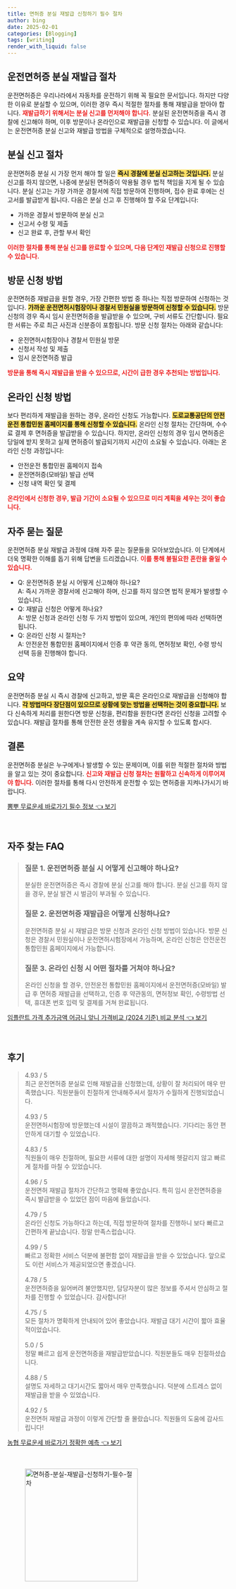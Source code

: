 ```yaml
---
title: 면허증 분실 재발급 신청하기 필수 절차
author: bing
date: 2025-02-01
categories: [Blogging]
tags: [writing]
render_with_liquid: false
---
```



<h2 id='운전면허증-분실-재발급-절차'>운전면허증 분실 재발급 절차</h2>

<p>운전면허증은 우리나라에서 자동차를 운전하기 위해 꼭 필요한 문서입니다. 하지만 다양한 이유로 분실할 수 있으며, 이러한 경우 즉시 적절한 절차를 통해 재발급을 받아야 합니다. <b><span style="color: #ee2323;">재발급하기 위해서는 분실 신고를 먼저해야 합니다.</span></b> 분실된 운전면허증을 즉시 경찰에 신고해야 하며, 이후 방문이나 온라인으로 재발급을 신청할 수 있습니다. 이 글에서는 운전면허증 분실 신고와 재발급 방법을 구체적으로 설명하겠습니다.</p>

<h2 id='분실-신고-절차'>분실 신고 절차</h2>

<p>운전면허증 분실 시 가장 먼저 해야 할 일은 <b><span style="background-color: #ffe066;">즉시 경찰에 분실 신고하는 것입니다.</span></b> 분실 신고를 하지 않으면, 나중에 분실된 면허증이 악용될 경우 법적 책임을 지게 될 수 있습니다. 분실 신고는 가장 가까운 경찰서에 직접 방문하여 진행하며, 접수 완료 후에는 신고서를 발급받게 됩니다. 다음은 분실 신고 후 진행해야 할 주요 단계입니다:</p>

<ul>
    <li>가까운 경찰서 방문하여 분실 신고</li>
    <li>신고서 수령 및 제출</li>
    <li>신고 완료 후, 관할 부서 확인</li>
</ul>

<p><b><span style="color: #ee2323;">이러한 절차를 통해 분실 신고를 완료할 수 있으며, 다음 단계인 재발급 신청으로 진행할 수 있습니다.</span></b></p>

<h2 id='방문-신청-방법'>방문 신청 방법</h2>

<p>운전면허증 재발급을 원할 경우, 가장 간편한 방법 중 하나는 직접 방문하여 신청하는 것입니다. <b><span style="background-color: #ffe066;">가까운 운전면허시험장이나 경찰서 민원실을 방문하여 신청할 수 있습니다.</span></b> 방문 신청의 경우 즉시 임시 운전면허증을 발급받을 수 있으며, 구비 서류도 간단합니다. 필요한 서류는 주로 최근 사진과 신분증이 포함됩니다. 방문 신청 절차는 아래와 같습니다:</p>

<ul>
    <li>운전면허시험장이나 경찰서 민원실 방문</li>
    <li>신청서 작성 및 제출</li>
    <li>임시 운전면허증 발급</li>
</ul>

<p><b><span style="color: #ee2323;">방문을 통해 즉시 재발급을 받을 수 있으므로, 시간이 급한 경우 추천되는 방법입니다.</span></b></p>

<h2 id='온라인-신청-방법'>온라인 신청 방법</h2>

<p>보다 편리하게 재발급을 원하는 경우, 온라인 신청도 가능합니다. <b><span style="background-color: #ffe066;">도로교통공단의 안전운전 통합민원 홈페이지를 통해 신청할 수 있습니다.</span></b> 온라인 신청 절차는 간단하며, 수수료 결제 후 면허증을 발급받을 수 있습니다. 하지만, 온라인 신청의 경우 임시 면허증은 당일에 받지 못하고 실제 면허증이 발급되기까지 시간이 소요될 수 있습니다. 아래는 온라인 신청 과정입니다:</p>

<ul>
    <li>안전운전 통합민원 홈페이지 접속</li>
    <li>운전면허증(모바일) 발급 선택</li>
    <li>신청 내역 확인 및 결제</li>
</ul>

<p><b><span style="color: #ee2323;">온라인에서 신청한 경우, 발급 기간이 소요될 수 있으므로 미리 계획을 세우는 것이 좋습니다.</span></b></p>

<h2 id='자주-묻는-질문'>자주 묻는 질문</h2>

<p>운전면허증 분실 재발급 과정에 대해 자주 묻는 질문들을 모아보았습니다. 이 단계에서 더욱 명확한 이해를 돕기 위해 답변을 드리겠습니다. <b><span style="color: #ee2323;">이를 통해 불필요한 혼란을 줄일 수 있습니다.</span></b></p>

<ul>
    <li>Q: 운전면허증 분실 시 어떻게 신고해야 하나요?<br>A: 즉시 가까운 경찰서에 신고해야 하며, 신고를 하지 않으면 법적 문제가 발생할 수 있습니다.</li>
    <li>Q: 재발급 신청은 어떻게 하나요?<br>A: 방문 신청과 온라인 신청 두 가지 방법이 있으며, 개인의 편의에 따라 선택하면 됩니다.</li>
    <li>Q: 온라인 신청 시 절차는?<br>A: 안전운전 통합민원 홈페이지에서 인증 후 약관 동의, 면허정보 확인, 수령 방식 선택 등을 진행해야 합니다.</li>
</ul>

<h2 id='요약'>요약</h2>

<p>운전면허증 분실 시 즉시 경찰에 신고하고, 방문 혹은 온라인으로 재발급을 신청해야 합니다. <b><span style="background-color: #ffe066;">각 방법마다 장단점이 있으므로 상황에 맞는 방법을 선택하는 것이 중요합니다.</span></b> 보다 신속하게 처리를 원한다면 방문 신청을, 편리함을 원한다면 온라인 신청을 고려할 수 있습니다. 재발급 절차를 통해 안전한 운전 생활을 계속 유지할 수 있도록 합시다.</p>

<h2 id='결론'>결론</h2>

<p>운전면허증 분실은 누구에게나 발생할 수 있는 문제이며, 이를 위한 적절한 절차와 방법을 알고 있는 것이 중요합니다. <b><span style="color: #ee2323;">신고와 재발급 신청 절차는 원활하고 신속하게 이루어져야 합니다.</span></b> 이러한 절차를 통해 다시 안전하게 운전할 수 있는 면허증을 지켜나가시기 바랍니다.</p>


<p><a class="click-button" title="뽐뿌 무료운세 바로가기 필수 정보" href="https://24nara.github.io/posts/%EB%BD%90%EB%BF%8C-%EB%AC%B4%EB%A3%8C%EC%9A%B4%EC%84%B8-%EB%B0%94%EB%A1%9C%EA%B0%80%EA%B8%B0-%ED%95%84%EC%88%98-%EC%A0%95%EB%B3%B4/" rel="dofollow">뽐뿌 무료운세 바로가기 필수 정보 👈 보기</a></p><br>
<h2 id='자주_찾는_FAQ'>자주 찾는 FAQ</h2>
<div itemscope="" itemtype="https://schema.org/FAQPage"> 
<blockquote> 
<div itemscope="" itemprop="mainEntity" itemtype="https://schema.org/Question"> 
<h3 itemprop="name">질문 1. 운전면허증 분실 시 어떻게 신고해야 하나요?</h3> 
<div itemscope="" itemprop="acceptedAnswer" itemtype="https://schema.org/Answer"> 
<span itemprop="text"> 
<p>분실한 운전면허증은 즉시 경찰에 분실 신고를 해야 합니다. 분실 신고를 하지 않을 경우, 분실 발견 시 벌금이 부과될 수 있습니다.</p> 
</span> 
</div> 
</div> 

<div itemscope="" itemprop="mainEntity" itemtype="https://schema.org/Question"> 
<h3 itemprop="name">질문 2. 운전면허증 재발급은 어떻게 신청하나요?</h3> 
<div itemscope="" itemprop="acceptedAnswer" itemtype="https://schema.org/Answer"> 
<span itemprop="text"> 
<p>운전면허증 분실 시 재발급은 방문 신청과 온라인 신청 방법이 있습니다. 방문 신청은 경찰서 민원실이나 운전면허시험장에서 가능하며, 온라인 신청은 안전운전 통합민원 홈페이지에서 가능합니다.</p> 
</span> 
</div> 
</div> 

<div itemscope="" itemprop="mainEntity" itemtype="https://schema.org/Question"> 
<h3 itemprop="name">질문 3. 온라인 신청 시 어떤 절차를 거쳐야 하나요?</h3> 
<div itemscope="" itemprop="acceptedAnswer" itemtype="https://schema.org/Answer"> 
<span itemprop="text"> 
<p>온라인 신청을 할 경우, 안전운전 통합민원 홈페이지에서 운전면허증(모바일) 발급 후 면허증 재발급을 선택하고, 인증 후 약관동의, 면허정보 확인, 수령방법 선택, 휴대폰 번호 입력 및 결제를 거쳐 완료됩니다.</p> 
</span> 
</div> 
</div> 
</blockquote> 
</div>
<p><a class="click-button" title="임플란트 가격 추가금액 어금니 앞니 가격비교 (2024 기준) 비교 분석" href="https://24nara.github.io/posts/%EC%9E%84%ED%94%8C%EB%9E%80%ED%8A%B8-%EA%B0%80%EA%B2%A9-%EC%B6%94%EA%B0%80%EA%B8%88%EC%95%A1-%EC%96%B4%EA%B8%88%EB%8B%88-%EC%95%9E%EB%8B%88-%EA%B0%80%EA%B2%A9%EB%B9%84%EA%B5%90-(2024-%EA%B8%B0%EC%A4%80)-%EB%B9%84%EA%B5%90-%EB%B6%84%EC%84%9D/" rel="dofollow">임플란트 가격 추가금액 어금니 앞니 가격비교 (2024 기준) 비교 분석 👈 보기</a></p><br>
<h2 id='후기'>후기</h2>
<div itemscope itemtype="https://schema.org/Product">
  <blockquote>
  <div itemprop="review" itemscope itemtype="https://schema.org/Review">
      <div itemprop="reviewRating" itemscope itemtype="https://schema.org/Rating"> <span itemprop="ratingValue">4.93</span> / <span itemprop="bestRating">5</span> </div>
      <span itemprop="reviewBody">최근 운전면허증 분실로 인해 재발급을 신청했는데, 상황이 잘 처리되어 매우 만족했습니다. 직원분들이 친절하게 안내해주셔서 절차가 수월하게 진행되었습니다.</span>
  </div>
  <br>
  <div itemprop="review" itemscope itemtype="https://schema.org/Review">
      <div itemprop="reviewRating" itemscope itemtype="https://schema.org/Rating"> <span itemprop="ratingValue">4.93</span> / <span itemprop="bestRating">5</span> </div>
      <span itemprop="reviewBody">운전면허시험장에 방문했는데 시설이 깔끔하고 쾌적했습니다. 기다리는 동안 편안하게 대기할 수 있었습니다.</span>
  </div>
  <br>
  <div itemprop="review" itemscope itemtype="https://schema.org/Review">
      <div itemprop="reviewRating" itemscope itemtype="https://schema.org/Rating"> <span itemprop="ratingValue">4.83</span> / <span itemprop="bestRating">5</span> </div>
      <span itemprop="reviewBody">직원들이 매우 친절하며, 필요한 서류에 대한 설명이 자세해 헷갈리지 않고 빠르게 절차를 마칠 수 있었습니다.</span>
  </div>
  <br>
  <div itemprop="review" itemscope itemtype="https://schema.org/Review">
      <div itemprop="reviewRating" itemscope itemtype="https://schema.org/Rating"> <span itemprop="ratingValue">4.96</span> / <span itemprop="bestRating">5</span> </div>
      <span itemprop="reviewBody">운전면허 재발급 절차가 간단하고 명확해 좋았습니다. 특히 임시 운전면허증을 즉시 발급받을 수 있었던 점이 마음에 들었습니다.</span>
  </div>
  <br>
  <div itemprop="review" itemscope itemtype="https://schema.org/Review">
      <div itemprop="reviewRating" itemscope itemtype="https://schema.org/Rating"> <span itemprop="ratingValue">4.79</span> / <span itemprop="bestRating">5</span> </div>
      <span itemprop="reviewBody">온라인 신청도 가능하다고 하는데, 직접 방문하여 절차를 진행하니 보다 빠르고 간편하게 끝났습니다. 정말 만족스럽습니다.</span>
  </div>
  <br>
  <div itemprop="review" itemscope itemtype="https://schema.org/Review">
      <div itemprop="reviewRating" itemscope itemtype="https://schema.org/Rating"> <span itemprop="ratingValue">4.99</span> / <span itemprop="bestRating">5</span> </div>
      <span itemprop="reviewBody">빠르고 정확한 서비스 덕분에 불편함 없이 재발급을 받을 수 있었습니다. 앞으로도 이런 서비스가 제공되었으면 좋겠습니다.</span>
  </div>
  <br>
  <div itemprop="review" itemscope itemtype="https://schema.org/Review">
      <div itemprop="reviewRating" itemscope itemtype="https://schema.org/Rating"> <span itemprop="ratingValue">4.78</span> / <span itemprop="bestRating">5</span> </div>
      <span itemprop="reviewBody">운전면허증을 잃어버려 불안했지만, 담당자분이 많은 정보를 주셔서 안심하고 절차를 진행할 수 있었습니다. 감사합니다!</span>
  </div>
  <br>
  <div itemprop="review" itemscope itemtype="https://schema.org/Review">
      <div itemprop="reviewRating" itemscope itemtype="https://schema.org/Rating"> <span itemprop="ratingValue">4.75</span> / <span itemprop="bestRating">5</span> </div>
      <span itemprop="reviewBody">모든 절차가 명확하게 안내되어 있어 좋았습니다. 재발급 대기 시간이 짧아 효율적이었습니다.</span>
  </div>
  <br>
  <div itemprop="review" itemscope itemtype="https://schema.org/Review">
      <div itemprop="reviewRating" itemscope itemtype="https://schema.org/Rating"> <span itemprop="ratingValue">5.0</span> / <span itemprop="bestRating">5</span> </div>
      <span itemprop="reviewBody">정말 빠르고 쉽게 운전면허증을 재발급받았습니다. 직원분들도 매우 친절하셨습니다.</span>
  </div>
  <br>
  <div itemprop="review" itemscope itemtype="https://schema.org/Review">
      <div itemprop="reviewRating" itemscope itemtype="https://schema.org/Rating"> <span itemprop="ratingValue">4.88</span> / <span itemprop="bestRating">5</span> </div>
      <span itemprop="reviewBody">설명도 자세하고 대기시간도 짧아서 매우 만족했습니다. 덕분에 스트레스 없이 재발급을 받을 수 있었습니다.</span>
  </div>
  <br>
  <div itemprop="review" itemscope itemtype="https://schema.org/Review">
      <div itemprop="reviewRating" itemscope itemtype="https://schema.org/Rating"> <span itemprop="ratingValue">4.92</span> / <span itemprop="bestRating">5</span> </div>
      <span itemprop="reviewBody">운전면허 재발급 과정이 이렇게 간단할 줄 몰랐습니다. 직원들의 도움에 감사드립니다!</span>
  </div>
  </blockquote>
</div>
<p><a class="click-button" title="농협 무료운세 바로가기 정확한 예측" href="https://24nara.github.io/posts/%EB%86%8D%ED%98%91-%EB%AC%B4%EB%A3%8C%EC%9A%B4%EC%84%B8-%EB%B0%94%EB%A1%9C%EA%B0%80%EA%B8%B0-%EC%A0%95%ED%99%95%ED%95%9C-%EC%98%88%EC%B8%A1/" rel="dofollow">농협 무료운세 바로가기 정확한 예측 👈 보기</a></p><br>
<figure class="image"><img src="https://24nara.github.io/assets/img/thumbnail/면허증-분실-재발급-신청하기-필수-절차.webp" alt="면허증-분실-재발급-신청하기-필수-절차" width="256" height="256"></figure>